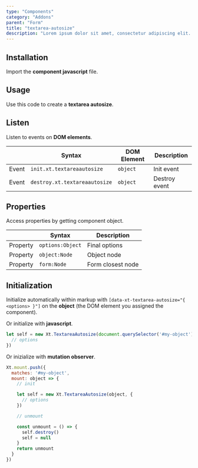 ```yaml
---
type: "Components"
category: "Addons"
parent: "Form"
title: "textarea-autosize"
description: "Lorem ipsum dolor sit amet, consectetur adipiscing elit. Nunc tempus laoreet leo sit amet iaculis."
---
```


## Installation

Import the **component javascript** file.

## Usage

Use this code to create a **textarea autosize**.

<demo>
  <demovanilla src="vanilla/components/addons/textarea-autosize">
  </demovanilla>
</demo>

## Listen

Listen to events on **DOM elements**.

<div class="table-scroll">

|                         | Syntax                                    | DOM Element                    | Description                   |
| ----------------------- | ----------------------------------------- | ----------------------------- | ----------------------------- |
| Event                   | `init.xt.textareaautosize`           | `object` | Init event             |
| Event                   | `destroy.xt.textareaautosize`           | `object` | Destroy event             |

</div>

## Properties

Access properties by getting component object.

<div class="table-scroll">

|                         | Syntax                                   | Description                   |
| ----------------------- | ---------------------------------------- | ----------------------------- |
| Property                   | `options:Object`       | Final options             |
| Property                   | `object:Node`       | Object node             |
| Property                   | `form:Node`       | Form closest node             |

</div>

## Initialization

Initialize automatically within markup with `[data-xt-textarea-autosize="{ <options> }"]` on the **object** (the DOM element you assigned the component).

Or initialize with **javascript**.

```js
let self = new Xt.TextareaAutosize(document.querySelector('#my-object'), {
  // options
})
```

Or inizialize with **mutation observer**.

```js
Xt.mount.push({
  matches: '#my-object',
  mount: object => {
    // init

    let self = new Xt.TextareaAutosize(object, {
      // options
    })

    // unmount

    const unmount = () => {
      self.destroy()
      self = null
    }
    return unmount
  }
})
```

